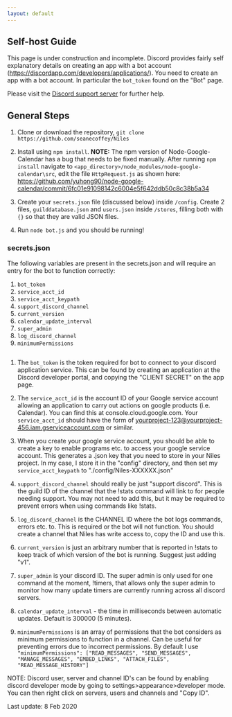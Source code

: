 ```yaml
---
layout: default
---
```


## Self-host Guide

This page is under construction and incomplete.  Discord provides fairly self explanatory details on creating an app with a bot account (https://discordapp.com/developers/applications/).  You need to create an app with a bot account.  In particular the `bot_token` found on the "Bot" page.

Please visit the [Discord support server](https://discord.gg/jNyntBn) for further help.

## General Steps

1. Clone or download the repository, `git clone https://github.com/seanecoffey/Niles`

2. Install using `npm install`.  **NOTE:** The npm version of Node-Google-Calendar has a bug that needs to be fixed manually. After running `npm install` navigate to `<app_directory>/node_modules/node-google-calendar\src`, edit the file `HttpRequest.js` as shown here: https://github.com/yuhong90/node-google-calendar/commit/6fc01e91098142c6004e5f642ddb50c8c38b5a34

3. Create your `secrets.json` file (discussed below) inside `/config`.  Create 2 files, `guilddatabase.json` and `users.json` inside `/stores`, filling both with `{}` so that they are valid JSON files.

4. Run `node bot.js` and you should be running!


### secrets.json

The following variables are present in the secrets.json and will require an entry for the bot to function correctly:

1. `bot_token`
2. `service_acct_id`
3. `service_acct_keypath`
4. `support_discord_channel`
5. `current_version`
6. `calendar_update_interval`
7. `super_admin`
8. `log_discord_channel`
9. `minimumPermissions`

```
```

1. The `bot_token` is the token required for bot to connect to your discord application service.  This can be found by creating an application at the Discord developer portal, and copying the "CLIENT SECRET" on the app page.

2. The `service_acct_id` is the account ID of your Google service account allowing an application to carry out actions on google products (i.e. Calendar). You can find this at console.cloud.google.com.  Your `service_acct_id` should have the form of yourproject-123@yourproject-456.iam.gserviceaccount.com or similar.

3. When you create your google service account, you should be able to create a key to enable programs etc. to access your google service account.  This generates a .json key that you need to store in your Niles project.  In my case, I store it in the "config" directory, and then set my `service_acct_keypath` to "./config/Niles-XXXXXX.json"

4. `support_discord_channel` should really be just "support discord".  This is the guild ID of the channel that the !stats command will link to for people needing support. You may not need to add this, but it may be required to prevent errors when using commands like !stats.

5. `log_discord_channel` is the CHANNEL ID where the bot logs commands, errors etc. to.  This is required or the bot will not function.  You should create a channel that Niles has write access to, copy the ID and use this.

6. `current_version` is just an arbitrary number that is reported in !stats to keep track of which version of the bot is running.  Suggest just adding "v1".

7. `super_admin` is your discord ID.  The super admin is only used for one command at the moment, !timers, that allows only the super admin to monitor how many update timers are currently running across all discord servers.

8. `calendar_update_interval` - the time in milliseconds between automatic updates.  Default is 300000 (5 minutes).

9. `minimumPermissions` is an array of permissions that the bot considers as minimum permissions to function in a channel.  Can be useful for preventing errors due to incorrect permissions.  By default I use `"minimumPermissions": ["READ_MESSAGES", "SEND_MESSAGES", "MANAGE_MESSAGES", "EMBED_LINKS", "ATTACH_FILES", "READ_MESSAGE_HISTORY"]`


NOTE: Discord user, server and channel ID's can be found by enabling discord developer mode by going to settings>appearance>developer mode.  You can then right click on servers, users and channels and "Copy ID".

Last update: 8 Feb 2020
